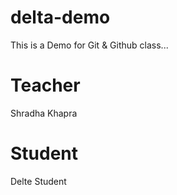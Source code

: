 # delta-demo
This is a Demo for Git &amp; Github class...

# Teacher
Shradha Khapra

# Student 
Delte Student
